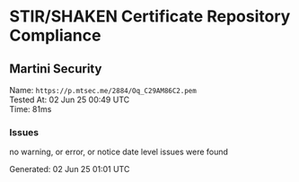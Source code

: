 # STIR/SHAKEN Certificate Repository Compliance

## Martini Security

Name: `https://p.mtsec.me/2884/Oq_C29AM86C2.pem`\
Tested At: 02 Jun 25 00:49 UTC\
Time: 81ms

### Issues

no warning, or error, or notice date level issues were found

Generated: 02 Jun 25 01:01 UTC
